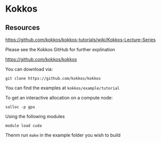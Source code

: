 # Kokkos

## Resources
https://github.com/kokkos/kokkos-tutorials/wiki/Kokkos-Lecture-Series

Please see the Kokkos GitHub for further explination

https://github.com/kokkos/kokkos

You can download via:
```
git clone https://github.com/kokkos/kokkos
```

You can find the examples at `kokkos/example/tutorial`

To get an interactive allocation on a compute node:
```
salloc -p gpu
```

Using the following modules
```
module load cuda
```

Thenm run `make` in the example folder you wish to build


